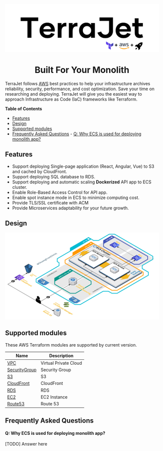 <img style="text-align: center;" src="images/logo.png"/>
<h1 style="text-align: center;">Built For Your Monolith</h1>

TerraJet follows [AWS][aws] best practices to help your infrastructure archives reliability, security, performance, and cost optimization. Save your time on researching and deploying. TerraJet will give you the easiest way to approach Infrastructure as Code (IaC) frameworks like Terraform.

**Table of Contents**
- [Features](#features)
- [Design](#design)
- [Supported modules](#supported-modules)
- [Frequently Asked Questions](#frequently-asked-questions)
		- [Q: Why ECS is used for deploying monolith app?](#q-why-ecs-is-used-for-deploying-monolith-app)

## Features
- Support deploying Single-page application (React, Angular, Vue) to S3 and cached by CloudFront.
- Support deploying SQL database to RDS.
- Support deploying and automatic scaling **Dockerized** API app to ECS cluster.
- Enable Role-Based Access Control for API app.
- Enable spot instance mode in ECS to minimize computing cost.
- Provide TLS/SSL certificate with ACM
- Provide Microservices adaptability for your future growth.

## Design
![diagram](images/diagram.png)

## Supported modules

These AWS Terraform modules are supported by current version.

| Name                | Description           |
| ------------------- | --------------------- |
| [VPC][vpc]          | Virtual Private Cloud |
| [SecurityGroup][sg] | Security Group        |
| [S3][s3]            | S3                    |
| [CloudFront][cf]    | CloudFront            |
| [RDS][rds]          | RDS                   |
| [EC2][ec2]          | EC2 Instance          |
| [Route53][r53]      | Route 53              |

## Frequently Asked Questions

#### Q: Why ECS is used for deploying monolith app?
[TODO] Answer here

[aws]: https://aws.amazon.com/
[vpc]: ./modules/vpc
[sg]: ./modules/security-group
[s3]: ./modules/s3
[cf]: ./modules/cloudfront
[rds]: ./modules/rds
[ec2]: ./modules/ec2
[r53]: ./modules/route-53
